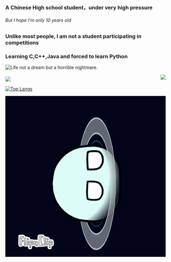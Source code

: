 <h3>A Chinese High school student，under very high pressure</h3>
<h6>But I hope I'm only 10 years old</h6>
<h3>Unlike most people, I am not a student participating in competitions</h3>
<h3>Learning C,C++,Java and forced to learn Python</h3>
Life not a dream but a horrible nightmare.
<img   align="left" src="https://github-readme-stats.vercel.app/api?username=Uranus-18C5E&locale=en&line_height=33&show_icons=true&hide=&theme=dark&language_icon=github"/>
<p> </p>
<img   align="right" src="https://github-widgetbox.vercel.app/api/skills?languages=java,html,c,cpp,markdown&theme=dark&rank_icon=github"/>
<img   align="middle" src="https://github-widgetbox.vercel.app/api/skills?software=windows,vscode&theme=dark&rank_icon=github"/>

[![Top Langs](https://github-readme-stats.vercel.app/api/top-langs/?username=Uranus-18C5E&layout=compact&theme=dark&rank_icon=github)](https://githubfast.com/Uranus-18C5E/github-readme-stats)

<img src="https://github.com/Uranus-18C5E/Uranus-18C5E/blob/main/Uranus%2B%2528Copy%2529.gif"/>
